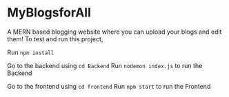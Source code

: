 # MyBlogsforAll
A MERN based blogging website where you can upload your blogs and edit them!
To test and run this project, 

Run ```npm install```

Go to the backend using ```cd Backend```
Run ```nodemon index.js``` to run the Backend

Go to the frontend using ```cd frontend```
Run ```npm start``` to run the Frontend

